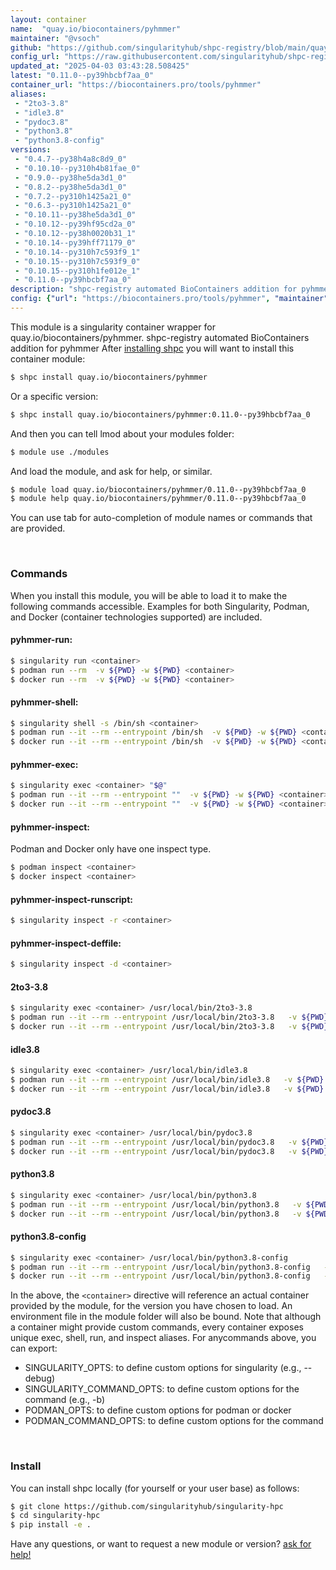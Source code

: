 ```yaml
---
layout: container
name:  "quay.io/biocontainers/pyhmmer"
maintainer: "@vsoch"
github: "https://github.com/singularityhub/shpc-registry/blob/main/quay.io/biocontainers/pyhmmer/container.yaml"
config_url: "https://raw.githubusercontent.com/singularityhub/shpc-registry/main/quay.io/biocontainers/pyhmmer/container.yaml"
updated_at: "2025-04-03 03:43:28.508425"
latest: "0.11.0--py39hbcbf7aa_0"
container_url: "https://biocontainers.pro/tools/pyhmmer"
aliases:
 - "2to3-3.8"
 - "idle3.8"
 - "pydoc3.8"
 - "python3.8"
 - "python3.8-config"
versions:
 - "0.4.7--py38h4a8c8d9_0"
 - "0.10.10--py310h4b81fae_0"
 - "0.9.0--py38he5da3d1_0"
 - "0.8.2--py38he5da3d1_0"
 - "0.7.2--py310h1425a21_0"
 - "0.6.3--py310h1425a21_0"
 - "0.10.11--py38he5da3d1_0"
 - "0.10.12--py39hf95cd2a_0"
 - "0.10.12--py38h0020b31_1"
 - "0.10.14--py39hff71179_0"
 - "0.10.14--py310h7c593f9_1"
 - "0.10.15--py310h7c593f9_0"
 - "0.10.15--py310h1fe012e_1"
 - "0.11.0--py39hbcbf7aa_0"
description: "shpc-registry automated BioContainers addition for pyhmmer"
config: {"url": "https://biocontainers.pro/tools/pyhmmer", "maintainer": "@vsoch", "description": "shpc-registry automated BioContainers addition for pyhmmer", "latest": {"0.11.0--py39hbcbf7aa_0": "sha256:3b240f701cdf817baf82efcb4c8af00bbe308114a591dc404cba090cfee20080"}, "tags": {"0.4.7--py38h4a8c8d9_0": "sha256:43edb82a437e456dd4c1dd7b2d4d614381c43b8d7c8423eb497d019a4fc2c554", "0.10.10--py310h4b81fae_0": "sha256:a77de384451422d056c2fec89c29416031c5eaa566dbf2ca43941ba1def97c46", "0.9.0--py38he5da3d1_0": "sha256:b63934e4a9dc6d66d8966563d9b466abed56dae35357bef8614e71f33b976990", "0.8.2--py38he5da3d1_0": "sha256:d163d5ec67827b5b8c424530be2b40978407e74a00dcea94e676a9b973cab88f", "0.7.2--py310h1425a21_0": "sha256:82bb9e44ad593cd0f83b58957605805ed9a12c71d6323718f11e7bc5525d8cc9", "0.6.3--py310h1425a21_0": "sha256:80af1b41a52127def5714369b04b45cf926d82cb19ae0d311fb78298a6c98f41", "0.10.11--py38he5da3d1_0": "sha256:8009e0699920a23fb2c6cb2b23d446a8d2dd91666dfab03c6155c9c97511b123", "0.10.12--py39hf95cd2a_0": "sha256:30272de4223fdb6dbe6c1954f65f2852a4c8586054b0a5fe4b52a9a3d7919d35", "0.10.12--py38h0020b31_1": "sha256:5c66f63948ff995012f961bac8cb51c60db5801a3e2c2933c1b214dbd54d484c", "0.10.14--py39hff71179_0": "sha256:0f443cca236f0e98d92880bba9934a05c954ef969bebc542ad23c12c86b36fb5", "0.10.14--py310h7c593f9_1": "sha256:fc2432209e9804c9aeb4c9c080bdc1984a61f06600247d19647cd7ea742962e5", "0.10.15--py310h7c593f9_0": "sha256:9af3cd194c80593e8b0f85c401b9c87e21255c45efdfff91804e4b159b82fd21", "0.10.15--py310h1fe012e_1": "sha256:8d5a56d4af11694e6147d59c4841115a7e275f95f259d9b3617c834db47f3b4e", "0.11.0--py39hbcbf7aa_0": "sha256:3b240f701cdf817baf82efcb4c8af00bbe308114a591dc404cba090cfee20080"}, "docker": "quay.io/biocontainers/pyhmmer", "aliases": {"2to3-3.8": "/usr/local/bin/2to3-3.8", "idle3.8": "/usr/local/bin/idle3.8", "pydoc3.8": "/usr/local/bin/pydoc3.8", "python3.8": "/usr/local/bin/python3.8", "python3.8-config": "/usr/local/bin/python3.8-config"}}
---
```


This module is a singularity container wrapper for quay.io/biocontainers/pyhmmer.
shpc-registry automated BioContainers addition for pyhmmer
After [installing shpc](#install) you will want to install this container module:


```bash
$ shpc install quay.io/biocontainers/pyhmmer
```

Or a specific version:

```bash
$ shpc install quay.io/biocontainers/pyhmmer:0.11.0--py39hbcbf7aa_0
```

And then you can tell lmod about your modules folder:

```bash
$ module use ./modules
```

And load the module, and ask for help, or similar.

```bash
$ module load quay.io/biocontainers/pyhmmer/0.11.0--py39hbcbf7aa_0
$ module help quay.io/biocontainers/pyhmmer/0.11.0--py39hbcbf7aa_0
```

You can use tab for auto-completion of module names or commands that are provided.

<br>

### Commands

When you install this module, you will be able to load it to make the following commands accessible.
Examples for both Singularity, Podman, and Docker (container technologies supported) are included.

#### pyhmmer-run:

```bash
$ singularity run <container>
$ podman run --rm  -v ${PWD} -w ${PWD} <container>
$ docker run --rm  -v ${PWD} -w ${PWD} <container>
```

#### pyhmmer-shell:

```bash
$ singularity shell -s /bin/sh <container>
$ podman run --it --rm --entrypoint /bin/sh  -v ${PWD} -w ${PWD} <container>
$ docker run --it --rm --entrypoint /bin/sh  -v ${PWD} -w ${PWD} <container>
```

#### pyhmmer-exec:

```bash
$ singularity exec <container> "$@"
$ podman run --it --rm --entrypoint ""  -v ${PWD} -w ${PWD} <container> "$@"
$ docker run --it --rm --entrypoint ""  -v ${PWD} -w ${PWD} <container> "$@"
```

#### pyhmmer-inspect:

Podman and Docker only have one inspect type.

```bash
$ podman inspect <container>
$ docker inspect <container>
```

#### pyhmmer-inspect-runscript:

```bash
$ singularity inspect -r <container>
```

#### pyhmmer-inspect-deffile:

```bash
$ singularity inspect -d <container>
```


#### 2to3-3.8

```bash
$ singularity exec <container> /usr/local/bin/2to3-3.8
$ podman run --it --rm --entrypoint /usr/local/bin/2to3-3.8   -v ${PWD} -w ${PWD} <container> -c " $@"
$ docker run --it --rm --entrypoint /usr/local/bin/2to3-3.8   -v ${PWD} -w ${PWD} <container> -c " $@"
```


#### idle3.8

```bash
$ singularity exec <container> /usr/local/bin/idle3.8
$ podman run --it --rm --entrypoint /usr/local/bin/idle3.8   -v ${PWD} -w ${PWD} <container> -c " $@"
$ docker run --it --rm --entrypoint /usr/local/bin/idle3.8   -v ${PWD} -w ${PWD} <container> -c " $@"
```


#### pydoc3.8

```bash
$ singularity exec <container> /usr/local/bin/pydoc3.8
$ podman run --it --rm --entrypoint /usr/local/bin/pydoc3.8   -v ${PWD} -w ${PWD} <container> -c " $@"
$ docker run --it --rm --entrypoint /usr/local/bin/pydoc3.8   -v ${PWD} -w ${PWD} <container> -c " $@"
```


#### python3.8

```bash
$ singularity exec <container> /usr/local/bin/python3.8
$ podman run --it --rm --entrypoint /usr/local/bin/python3.8   -v ${PWD} -w ${PWD} <container> -c " $@"
$ docker run --it --rm --entrypoint /usr/local/bin/python3.8   -v ${PWD} -w ${PWD} <container> -c " $@"
```


#### python3.8-config

```bash
$ singularity exec <container> /usr/local/bin/python3.8-config
$ podman run --it --rm --entrypoint /usr/local/bin/python3.8-config   -v ${PWD} -w ${PWD} <container> -c " $@"
$ docker run --it --rm --entrypoint /usr/local/bin/python3.8-config   -v ${PWD} -w ${PWD} <container> -c " $@"
```



In the above, the `<container>` directive will reference an actual container provided
by the module, for the version you have chosen to load. An environment file in the
module folder will also be bound. Note that although a container
might provide custom commands, every container exposes unique exec, shell, run, and
inspect aliases. For anycommands above, you can export:

 - SINGULARITY_OPTS: to define custom options for singularity (e.g., --debug)
 - SINGULARITY_COMMAND_OPTS: to define custom options for the command (e.g., -b)
 - PODMAN_OPTS: to define custom options for podman or docker
 - PODMAN_COMMAND_OPTS: to define custom options for the command

<br>

### Install

You can install shpc locally (for yourself or your user base) as follows:

```bash
$ git clone https://github.com/singularityhub/singularity-hpc
$ cd singularity-hpc
$ pip install -e .
```

Have any questions, or want to request a new module or version? [ask for help!](https://github.com/singularityhub/singularity-hpc/issues)